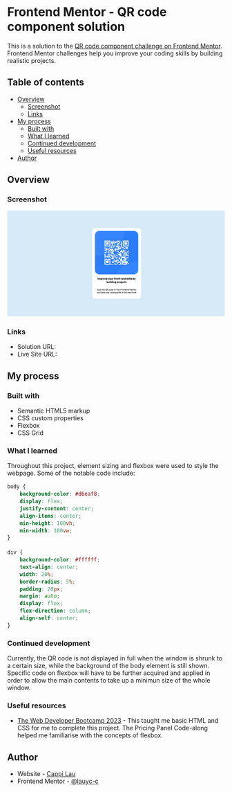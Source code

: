 # Frontend Mentor - QR code component solution

This is a solution to the [QR code component challenge on Frontend Mentor](https://www.frontendmentor.io/challenges/qr-code-component-iux_sIO_H). Frontend Mentor challenges help you improve your coding skills by building realistic projects. 

## Table of contents

- [Overview](#overview)
  - [Screenshot](#screenshot)
  - [Links](#links)
- [My process](#my-process)
  - [Built with](#built-with)
  - [What I learned](#what-i-learned)
  - [Continued development](#continued-development)
  - [Useful resources](#useful-resources)
- [Author](#author)

## Overview

### Screenshot

![Image of the QR code webpage](images/qr-code-finished-page.png)

### Links

- Solution URL: [](https://github.com/lauyc-c/qr-code)
- Live Site URL: [](https://lauyc-c.github.io/qr-code-component/)

## My process

### Built with

- Semantic HTML5 markup
- CSS custom properties
- Flexbox
- CSS Grid

### What I learned

Throughout this project, element sizing and flexbox were used to style the webpage. Some of the notable code include:

```css
body {
    background-color: #d6eaf8;
    display: flex;
    justify-content: center;
    align-items: center;
    min-height: 100vh;
    min-width: 100vw;
}

div {
    background-color: #ffffff;
    text-align: center;
    width: 20%;
    border-radius: 5%;
    padding: 20px;
    margin: auto;
    display: flex;
    flex-direction: column;
    align-self: center;
}
```

### Continued development

Currently, the QR code is not displayed in full when the window is shrunk to a certain size, while the background of the body element is still shown. Specific code on flexbox will have to be further acquired and applied in order to allow the main contents to take up a minimun size of the whole window.

### Useful resources

- [The Web Developer Bootcamp 2023](https://www.udemy.com/course/the-web-developer-bootcamp/) - This taught me basic HTML and CSS for me to complete this project. The Pricing Panel Code-along helped me familiarise with the concepts of flexbox.

## Author

- Website - [Cappi Lau](https://github.com/lauyc-c)
- Frontend Mentor - [@lauyc-c](https://www.frontendmentor.io/profile/lauyc-c)
